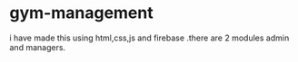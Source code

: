 # gym-management
i have made this using html,css,js and firebase .there are 2 modules admin and managers.
